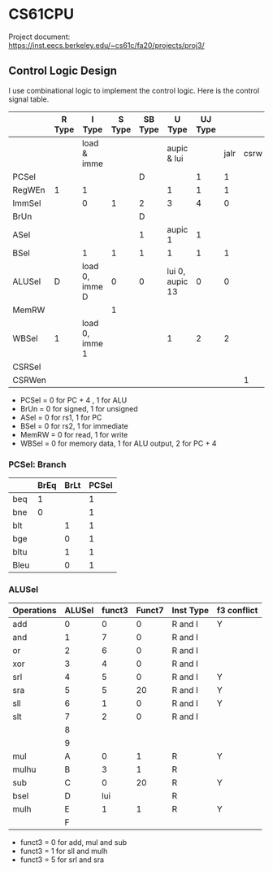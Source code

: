 # CS61CPU

Project document: https://inst.eecs.berkeley.edu/~cs61c/fa20/projects/proj3/

## Control Logic Design

I use combinational logic to implement the control logic. Here is the control signal table. 

|        | R Type | I Type         | S Type | SB Type | U Type          | UJ Type |      |      |       |
| ------ | ------ | -------------- | ------ | ------- | --------------- | ------- | ---- | ---- | ----- |
|        |        | load & imme    |        |         | aupic & lui     |         | jalr | csrw | csrwi |
| PCSel  |        |                |        | D       |                 | 1       | 1    |      |       |
| RegWEn | 1      | 1              |        |         | 1               | 1       | 1    |      |       |
| ImmSel |        | 0              | 1      | 2       | 3               | 4       | 0    |      | 5     |
| BrUn   |        |                |        | D       |                 |         |      |      |       |
| ASel   |        |                |        | 1       | aupic 1         | 1       |      |      |       |
| BSel   |        | 1              | 1      | 1       | 1               | 1       | 1    |      |       |
| ALUSel | D      | load 0, imme D | 0      | 0       | lui 0, aupic 13 | 0       | 0    |      |       |
| MemRW  |        |                | 1      |         |                 |         |      |      |       |
| WBSel  | 1      | load 0, imme 1 |        |         | 1               | 2       | 2    |      |       |
| CSRSel |        |                |        |         |                 |         |      |      | 1     |
| CSRWen |        |                |        |         |                 |         |      | 1    | 1     |

- PCSel = 0 for PC + 4 , 1 for ALU
- BrUn = 0 for signed, 1 for unsigned
- ASel = 0 for rs1, 1 for PC
- BSel = 0 for rs2, 1 for immediate
- MemRW = 0 for read, 1 for write
- WBSel = 0 for memory data, 1 for ALU output, 2 for PC + 4

### PCSel: Branch

|      | BrEq | BrLt | PCSel |
| ---- | ---- | ---- | ----- |
| beq  | 1    |      | 1     |
| bne  | 0    |      | 1     |
| blt  |      | 1    | 1     |
| bge  |      | 0    | 1     |
| bltu |      | 1    | 1     |
| Bleu |      | 0    | 1     |

### ALUSel

| Operations | ALUSel | funct3 | Funct7 | Inst Type | f3 conflict |
| ---------- | ------ | ------ | ------ | --------- | ----------- |
| add        | 0      | 0      | 0      | R and I   | Y           |
| and        | 1      | 7      | 0      | R and I   |             |
| or         | 2      | 6      | 0      | R and I   |             |
| xor        | 3      | 4      | 0      | R and I   |             |
| srl        | 4      | 5      | 0      | R and I   | Y           |
| sra        | 5      | 5      | 20     | R and I   | Y           |
| sll        | 6      | 1      | 0      | R and I   | Y           |
| slt        | 7      | 2      | 0      | R and I   |             |
|            | 8      |        |        |           |             |
|            | 9      |        |        |           |             |
| mul        | A      | 0      | 1      | R         | Y           |
| mulhu      | B      | 3      | 1      | R         |             |
| sub        | C      | 0      | 20     | R         | Y           |
| bsel       | D      | lui    |        | R         |             |
| mulh       | E      | 1      | 1      | R         | Y           |
|            | F      |        |        |           |             |

- funct3 = 0 for add, mul and sub
- funct3 = 1 for sll and mulh
- funct3 = 5 for srl and sra
